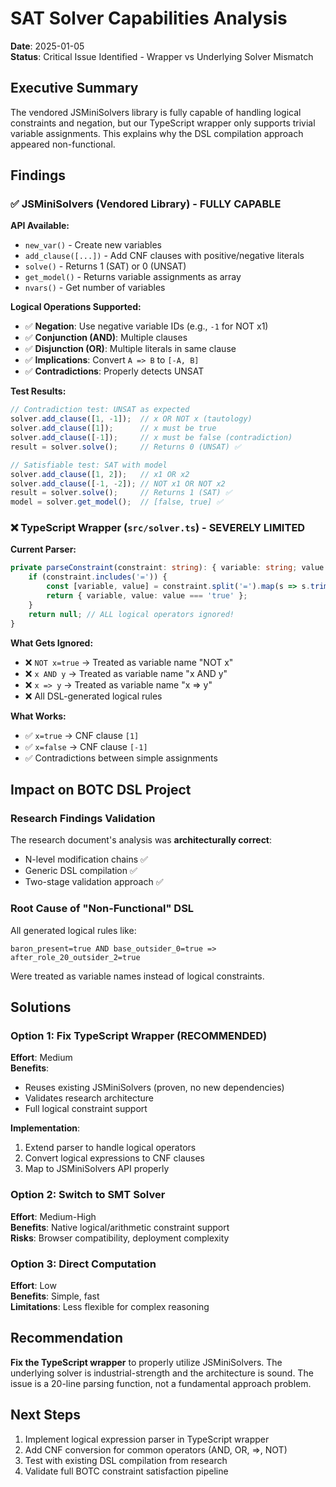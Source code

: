 # SAT Solver Capabilities Analysis

**Date**: 2025-01-05  
**Status**: Critical Issue Identified - Wrapper vs Underlying Solver Mismatch

## Executive Summary

The vendored JSMiniSolvers library is fully capable of handling logical constraints and negation, but our TypeScript wrapper only supports trivial variable assignments. This explains why the DSL compilation approach appeared non-functional.

## Findings

### ✅ JSMiniSolvers (Vendored Library) - FULLY CAPABLE

**API Available:**
- `new_var()` - Create new variables
- `add_clause([...])` - Add CNF clauses with positive/negative literals  
- `solve()` - Returns 1 (SAT) or 0 (UNSAT)
- `get_model()` - Returns variable assignments as array
- `nvars()` - Get number of variables

**Logical Operations Supported:**
- ✅ **Negation**: Use negative variable IDs (e.g., `-1` for NOT x1)
- ✅ **Conjunction (AND)**: Multiple clauses  
- ✅ **Disjunction (OR)**: Multiple literals in same clause
- ✅ **Implications**: Convert `A => B` to `[-A, B]`
- ✅ **Contradictions**: Properly detects UNSAT

**Test Results:**
```javascript
// Contradiction test: UNSAT as expected
solver.add_clause([1, -1]);  // x OR NOT x (tautology)
solver.add_clause([1]);      // x must be true  
solver.add_clause([-1]);     // x must be false (contradiction)
result = solver.solve();     // Returns 0 (UNSAT) ✅

// Satisfiable test: SAT with model
solver.add_clause([1, 2]);   // x1 OR x2
solver.add_clause([-1, -2]); // NOT x1 OR NOT x2  
result = solver.solve();     // Returns 1 (SAT) ✅
model = solver.get_model();  // [false, true] ✅
```

### ❌ TypeScript Wrapper (`src/solver.ts`) - SEVERELY LIMITED

**Current Parser:**
```typescript
private parseConstraint(constraint: string): { variable: string; value: boolean } | null {
    if (constraint.includes('=')) {
        const [variable, value] = constraint.split('=').map(s => s.trim());
        return { variable, value: value === 'true' };
    }
    return null; // ALL logical operators ignored!
}
```

**What Gets Ignored:**
- ❌ `NOT x=true` → Treated as variable name "NOT x"
- ❌ `x AND y` → Treated as variable name "x AND y"  
- ❌ `x => y` → Treated as variable name "x => y"
- ❌ All DSL-generated logical rules

**What Works:**
- ✅ `x=true` → CNF clause `[1]`
- ✅ `x=false` → CNF clause `[-1]`
- ✅ Contradictions between simple assignments

## Impact on BOTC DSL Project

### Research Findings Validation
The research document's analysis was **architecturally correct**:
- N-level modification chains ✅
- Generic DSL compilation ✅  
- Two-stage validation approach ✅

### Root Cause of "Non-Functional" DSL
All generated logical rules like:
```
baron_present=true AND base_outsider_0=true => after_role_20_outsider_2=true
```
Were treated as variable names instead of logical constraints.

## Solutions

### Option 1: Fix TypeScript Wrapper (RECOMMENDED)
**Effort**: Medium  
**Benefits**: 
- Reuses existing JSMiniSolvers (proven, no new dependencies)
- Validates research architecture  
- Full logical constraint support

**Implementation**:
1. Extend parser to handle logical operators
2. Convert logical expressions to CNF clauses
3. Map to JSMiniSolvers API properly

### Option 2: Switch to SMT Solver  
**Effort**: Medium-High  
**Benefits**: Native logical/arithmetic constraint support  
**Risks**: Browser compatibility, deployment complexity

### Option 3: Direct Computation
**Effort**: Low  
**Benefits**: Simple, fast  
**Limitations**: Less flexible for complex reasoning

## Recommendation

**Fix the TypeScript wrapper** to properly utilize JSMiniSolvers. The underlying solver is industrial-strength and the architecture is sound. The issue is a 20-line parsing function, not a fundamental approach problem.

## Next Steps

1. Implement logical expression parser in TypeScript wrapper
2. Add CNF conversion for common operators (AND, OR, =>, NOT)  
3. Test with existing DSL compilation from research
4. Validate full BOTC constraint satisfaction pipeline